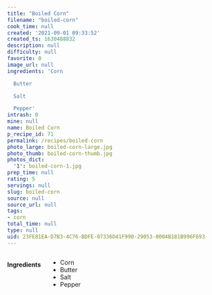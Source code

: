 ```yaml
---
title: "Boiled Corn"
filename: "boiled-corn"
cook_time: null
created: '2021-09-01 09:33:52'
created_ts: 1630488832
description: null
difficulty: null
favorite: 0
image_url: null
ingredients: 'Corn

  Butter

  Salt

  Pepper'
intrash: 0
mine: null
name: Boiled Corn
p_recipe_id: 71
permalink: /recipes/boiled-corn
photo_large: boiled-corn-large.jpg
photo_thumb: boiled-corn-thumb.jpg
photos_dict:
  '1': boiled-corn-1.jpg
prep_time: null
rating: 5
servings: null
slug: boiled-corn
source: null
source_url: null
tags:
- corn
total_time: null
type: null
uid: 23FE81EA-D7B3-4C76-BDFE-07336D41F990-29053-0004B181B996F693
---
```

<div class="large-8 medium-7 columns" id="writeup">	</div><!-- #writeup -->
</div><!-- #row-one -->
<div class="row" id="row-two">	<div class="medium-4 small-5 columns" id="ingredients"><h4>Ingredients</h4><div class="box box-ingredients content"><ul>
<li>Corn</li>
<li>Butter</li>
<li>Salt</li>
<li>Pepper</li>
</ul>
</div>	</div>	<div class="medium-6 small-7 columns" id="directions">	</div>